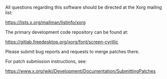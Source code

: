 
All questions regarding this software should be directed at the
Xorg mailing list:

  https://lists.x.org/mailman/listinfo/xorg

The primary development code repository can be found at:

  https://gitlab.freedesktop.org/xorg/font/screen-cyrillic

Please submit bug reports and requests to merge patches there.

For patch submission instructions, see:

  https://www.x.org/wiki/Development/Documentation/SubmittingPatches

